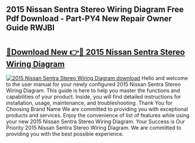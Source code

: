 ## 2015 Nissan Sentra Stereo Wiring Diagram Free Pdf Download - Part-PY4 New Repair Owner Guide RWJBI

# <h2><a href="http://dfspt1d.blite.top/?on=2015+Nissan+Sentra+Stereo+Wiring+Diagram">🔗Download New 👉🔴 2015 Nissan Sentra Stereo Wiring Diagram</a></h2>

[![2015 Nissan Sentra Stereo Wiring Diagram download](https://i.imgur.com/lujVjoI.png)](http://dfspt1d.blite.top/?on=2015+Nissan+Sentra+Stereo+Wiring+Diagram)
Hello and welcome to the user manual for your newly configured 2015 Nissan Sentra Stereo Wiring Diagram. This guide is here to help you master the functions and capabilities of your product. Inside, you will find detailed instructions for installation, usage, maintenance, and troubleshooting. Thank You for Choosing Brand Name We are committed to providing you with exceptional products and services. Enjoy the convenience of list of features while using your new 2015 Nissan Sentra Stereo Wiring Diagram. Your Success is Our Priority 2015 Nissan Sentra Stereo Wiring Diagram. We are committed to providing you with the best possible experience.
